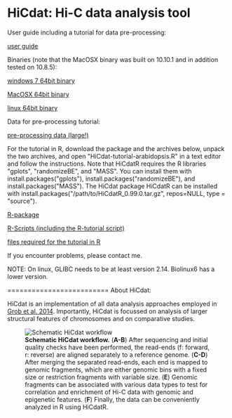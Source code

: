 HiCdat: Hi-C data analysis tool
=========================

User guide including a tutorial for data pre-processing:

[user guide](https://github.com/MWSchmid/HiCdat/blob/master/other/userGuide.pdf?raw=true)

Binaries (note that the MacOSX binary was built on 10.10.1 and in addition tested on 10.8.5):

[windows 7 64bit binary](https://github.com/MWSchmid/HiCdat/blob/master/other/windows_64bit.zip?raw=true)

[MacOSX 64bit binary](https://github.com/MWSchmid/HiCdat/blob/master/other/mac64_bit.zip?raw=true)

[linux 64bit binary](https://github.com/MWSchmid/HiCdat/blob/master/other/linux_64bit.zip?raw=true)

Data for pre-processing tutorial:

[pre-processing data (large!)](http://www.botinst.uzh.ch/static/HiCat/At_pre-process_tutorial.zip)

For the tutorial in R, download the package and the archives below, unpack the two archives, and open "HiCdat-tutorial-arabidopsis.R" in a text editor and follow the instructions. Note that HiCdatR requires the R libraries "gplots", "randomizeBE", and "MASS". You can install them with install.packages("gplots"), install.packages("randomizeBE"), and install.packages("MASS"). The HiCdat package HiCdatR can be installed with install.packages("/path/to/HiCdatR_0.99.0.tar.gz", repos=NULL, type = "source").

[R-package](https://github.com/MWSchmid/HiCdat/blob/master/other/HiCdatR_0.99.0.tar.gz?raw=true)

[R-Scripts (including the R-tutorial script)](https://github.com/MWSchmid/HiCdat/blob/master/other/Rscripts.zip?raw=true)

[files required for the tutorial in R](https://github.com/MWSchmid/HiCdat/blob/master/other/At_tutorial_files.zip?raw=true)

If you encounter problems, please contact me.

NOTE: On linux, GLIBC needs to be at least version 2.14. Biolinux6 has a lower version.

=========================
About HiCdat:

HiCdat is an implementation of all data analysis approaches employed in <a class="reference external" href="http://www.sciencedirect.com/science/article/pii/S1097276514006029">Grob et al. 2014</a>.
Importantly, HiCdat is focussed on analysis of larger structural features of chromosomes and on comparative studies. 



<figure>
  <img src="https://raw.githubusercontent.com/MWSchmid/HiCdat/master/other/figure1.png" alt="Schematic HiCdat workflow">
  <figcaption>
  <strong>Schematic HiCdat workflow.</strong>
(<strong>A-B</strong>) After sequencing and initial quality checks have been performed, the read-ends (f: forward, r: reverse) are aligned separately to a reference genome. (<strong>C-D</strong>) After  merging the separated read-ends, each end is mapped to genomic fragments, which are either genomic bins with a fixed size or restriction fragments with variable size. (<strong>E</strong>) Genomic fragments can be associated with various data types to test for correlation and enrichment of Hi-C data with genomic and epigenetic features. (<strong>F</strong>) Finally, the data can be conveniently analyzed in R using HiCdatR.
  </figcaption>
</figure>

